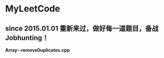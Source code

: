 MyLeetCode
==========

since 2015.01.01 重新来过，做好每一道题目，备战Jobhunting！
----------------------------------------------------------
<i class="icon-cog"></i> **Array--removeDuplicates.cpp** 
